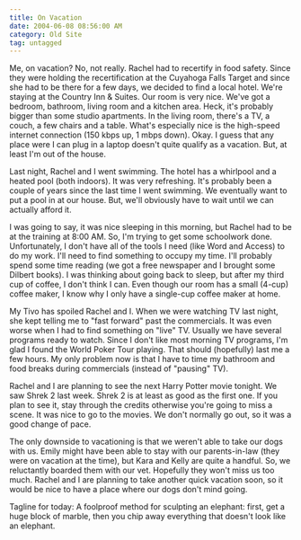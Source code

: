 ```yaml
---
title: On Vacation
date: 2004-06-08 08:56:00 AM
category: Old Site
tag: untagged
---
```


Me, on vacation? No, not really. Rachel had to recertify in food safety. Since they were holding the recertification at the Cuyahoga Falls Target and since she had to be there for a few days, we decided to find a local hotel. We're staying at the Country Inn & Suites. Our room is very nice. We've got a bedroom, bathroom, living room and a kitchen area. Heck, it's probably bigger than some studio apartments. In the living room, there's a TV, a couch, a few chairs and a table. What's especially nice is the high-speed internet connection (150 kbps up, 1 mbps down). Okay. I guess that any place were I can plug in a laptop doesn't quite qualify as a vacation. But, at least I'm out of the house.

Last night, Rachel and I went swimming. The hotel has a whirlpool and a heated pool (both indoors). It was very refreshing. It's probably been a couple of years since the last time I went swimming. We eventually want to put a pool in at our house. But, we'll obviously have to wait until we can actually afford it.

I was going to say, it was nice sleeping in this morning, but Rachel had to be at the training at 8:00 AM. So, I'm trying to get some schoolwork done. Unfortunately, I don't have all of the tools I need (like Word and Access) to do my work. I'll need to find something to occupy my time. I'll probably spend some time reading (we got a free newspaper and I brought some Dilbert books). I was thinking about going back to sleep, but after my third cup of coffee, I don't think I can. Even though our room has a small (4-cup) coffee maker, I know why I only have a single-cup coffee maker at home.

My Tivo has spoiled Rachel and I. When we were watching TV last night, she kept telling me to "fast forward" past the commercials. It was even worse when I had to find something on "live" TV. Usually we have several programs ready to watch. Since I don't like most morning TV programs, I'm glad I found the World Poker Tour playing. That should (hopefully) last me a few hours. My only problem now is that I have to time my bathroom and food breaks during commercials (instead of "pausing" TV).

Rachel and I are planning to see the next Harry Potter movie tonight. We saw Shrek 2 last week. Shrek 2 is at least as good as the first one. If you plan to see it, stay through the credits otherwise you're going to miss a scene. It was nice to go to the movies. We don't normally go out, so it was a good change of pace.

The only downside to vacationing is that we weren't able to take our dogs with us. Emily might have been able to stay with our parents-in-law (they were on vacation at the time), but Kara and Kelly are quite a handful. So, we reluctantly boarded them with our vet. Hopefully they won't miss us too much. Rachel and I are planning to take another quick vacation soon, so it would be nice to have a place where our dogs don't mind going.

Tagline for today: A foolproof method for sculpting an elephant: first, get a huge block of marble, then you chip away everything that doesn't look like an elephant.
